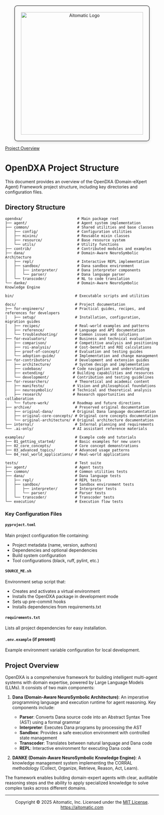 <p align="center">
  <img src="https://cdn.prod.website-files.com/62a10970901ba826988ed5aa/62d942adcae82825089dabdb_aitomatic-logo-black.png" alt="Aitomatic Logo" width="400" style="border: 2px solid #666; border-radius: 10px; padding: 20px; box-shadow: 0 4px 8px rgba(0,0,0,0.1);"/>
</p>

[Project Overview](../../README.md)

# OpenDXA Project Structure

This document provides an overview of the OpenDXA (Domain-eXpert Agent) Framework project structure, including key directories and configuration files.

## Directory Structure

```
opendxa/                         # Main package root
├── agent/                       # Agent system implementation
├── common/                      # Shared utilities and base classes
│   ├── config/                  # Configuration utilities
│   ├── mixins/                  # Reusable mixin classes
│   ├── resource/                # Base resource system
│   └── utils/                   # Utility functions
├── contrib/                     # Contributed modules and examples
├── dana/                        # Domain-Aware NeuroSymbolic Architecture
│   ├── repl/                    # Interactive REPL implementation
│   ├── sandbox/                 # Dana sandbox environment
│   │   ├── interpreter/         # Dana interpreter components
│   │   └── parser/              # Dana language parser
│   └── transcoder/              # NL to code translation
└── danke/                       # Domain-Aware NeuroSymbolic Knowledge Engine

bin/                            # Executable scripts and utilities

docs/                           # Project documentation
├── for-engineers/              # Practical guides, recipes, and references for developers
│   ├── setup/                  # Installation, configuration, migration guides
│   ├── recipes/                # Real-world examples and patterns
│   ├── reference/              # Language and API documentation
│   └── troubleshooting/        # Common issues and solutions
├── for-evaluators/             # Business and technical evaluation
│   ├── comparison/             # Competitive analysis and positioning
│   ├── roi-analysis/           # Cost-benefit and ROI calculations
│   ├── proof-of-concept/       # Evaluation and testing guides
│   └── adoption-guide/         # Implementation and change management
├── for-contributors/           # Development and extension guides
│   ├── architecture/           # System design and implementation
│   ├── codebase/              # Code navigation and understanding
│   ├── extending/             # Building capabilities and resources
│   └── development/           # Contribution and testing guidelines
├── for-researchers/            # Theoretical and academic content
│   ├── manifesto/             # Vision and philosophical foundations
│   ├── neurosymbolic/         # Technical and theoretical analysis
│   ├── research/              # Research opportunities and collaboration
│   └── future-work/           # Roadmap and future directions
├── archive/                    # Preserved original documentation
│   ├── original-dana/         # Original Dana language documentation
│   ├── original-core-concepts/ # Original core concepts documentation
│   └── original-architecture/ # Original architecture documentation
├── internal/                   # Internal planning and requirements
└── .ai-only/                  # AI assistant reference materials

examples/                       # Example code and tutorials
├── 01_getting_started/         # Basic examples for new users
├── 02_core_concepts/           # Core concept demonstrations
├── 03_advanced_topics/         # Advanced usage patterns
└── 04_real_world_applications/ # Real-world applications

tests/                          # Test suite
├── agent/                      # Agent tests
├── common/                     # Common utilities tests
├── dana/                       # Dana language tests
│   ├── repl/                   # REPL tests
│   ├── sandbox/                # Sandbox environment tests
│   │   ├── interpreter/        # Interpreter tests
│   │   └── parser/             # Parser tests
│   └── transcoder/             # Transcoder tests
└── execution/                  # Execution flow tests
```

### Key Configuration Files

#### `pyproject.toml`
Main project configuration file containing:
- Project metadata (name, version, authors)
- Dependencies and optional dependencies
- Build system configuration
- Tool configurations (black, ruff, pylint, etc.)

#### `SOURCE_ME.sh`
Environment setup script that:
- Creates and activates a virtual environment
- Installs the OpenDXA package in development mode
- Sets up pre-commit hooks
- Installs dependencies from requirements.txt

#### `requirements.txt`
Lists all project dependencies for easy installation.

#### `.env.example` (if present)
Example environment variable configuration for local development.

## Project Overview

OpenDXA is a comprehensive framework for building intelligent multi-agent systems with domain expertise, powered by Large Language Models (LLMs). It consists of two main components:

1. **Dana (Domain-Aware NeuroSymbolic Architecture)**: An imperative programming language and execution runtime for agent reasoning. Key components include:
   - **Parser**: Converts Dana source code into an Abstract Syntax Tree (AST) using a formal grammar
   - **Interpreter**: Executes Dana programs by processing the AST
   - **Sandbox**: Provides a safe execution environment with controlled state management
   - **Transcoder**: Translates between natural language and Dana code
   - **REPL**: Interactive environment for executing Dana code

2. **DANKE (Domain-Aware NeuroSymbolic Knowledge Engine)**: A knowledge management system implementing the CORRAL methodology (Collect, Organize, Retrieve, Reason, Act, Learn).

The framework enables building domain-expert agents with clear, auditable reasoning steps and the ability to apply specialized knowledge to solve complex tasks across different domains. 

---
<p align="center">
Copyright © 2025 Aitomatic, Inc. Licensed under the <a href="../../LICENSE.md">MIT License</a>.
<br/>
<a href="https://aitomatic.com">https://aitomatic.com</a>
</p>